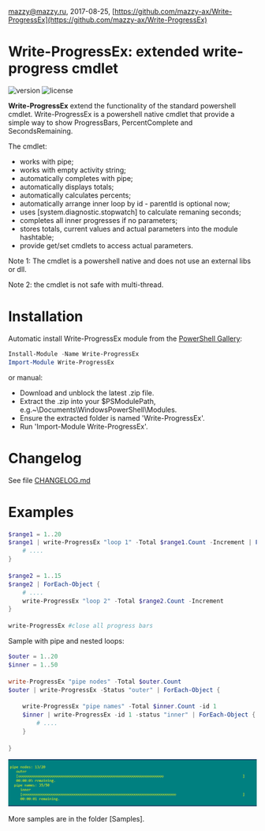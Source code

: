 mazzy@mazzy.ru, 2017-08-25, [https://github.com/mazzy-ax/Write-ProgressEx](https://github.com/mazzy-ax/Write-ProgressEx)

# Write-ProgressEx: extended write-progress cmdlet

![version][version-badge] ![license][license-badge]

**Write-ProgressEx** extend the functionality of the standard powershell cmdlet. Write-ProgressEx is a powershell native cmdlet that provide a simple way to show ProgressBars, PercentComplete and SecondsRemaining.

The cmdlet:

* works with pipe;
* works with empty activity string;
* automatically completes with pipe;
* automatically displays totals;
* automatically calculates percents;
* automatically arrange inner loop by id - parentId is optional now;
* uses [system.diagnostic.stopwatch] to calculate remaning seconds;
* completes all inner progresses if no parameters;
* stores totals, current values and actual parameters into the module hashtable;
* provide get/set cmdlets to access actual parameters.

Note 1: The cmdlet is a powershell native and does not use an external libs or dll.

Note 2: the cmdlet is not safe with multi-thread.

# Installation

Automatic install Write-ProgressEx module from the [PowerShell Gallery](https://www.powershellgallery.com/packages/write-ProgressEx):

```powershell
Install-Module -Name Write-ProgressEx
Import-Module Write-ProgressEx
```

or manual:
* Download and unblock the latest .zip file.
* Extract the .zip into your $PSModulePath, e.g.~\Documents\WindowsPowerShell\Modules.
* Ensure the extracted folder is named 'Write-ProgressEx'.
* Run 'Import-Module Write-ProgressEx'.

# Changelog

See file [CHANGELOG.md]

# Examples

```powershell
$range1 = 1..20
$range1 | write-ProgressEx "loop 1" -Total $range1.Count -Increment | ForEach-Object {
    # ....
}

$range2 = 1..15
$range2 | ForEach-Object {
    # ....
    write-ProgressEx "loop 2" -Total $range2.Count -Increment
}

write-ProgressEx #close all progress bars
```

Sample with pipe and nested loops:

```powershell
$outer = 1..20
$inner = 1..50

write-ProgressEx "pipe nodes" -Total $outer.Count
$outer | write-ProgressEx -Status "outer" | ForEach-Object {

    write-ProgressEx "pipe names" -Total $inner.Count -id 1
    $inner | write-ProgressEx -id 1 -status "inner" | ForEach-Object {
        # ....
    }

}
```

![screenshot: Write-ProgressEx](./Media/examples.pipe.png)

More samples are in the folder [Samples].


[version-badge]: https://img.shields.io/badge/version-0.10-green.svg
[license-badge]: https://img.shields.io/badge/license-MIT-blue.svg
[Examples]: /examples
[CHANGELOG.md]: /CHANGELOG.md